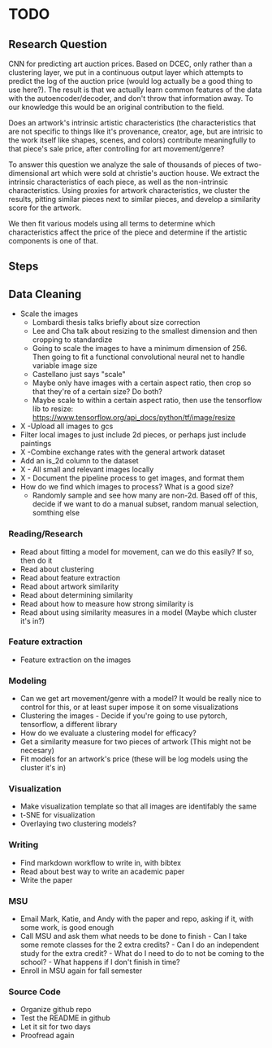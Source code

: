 # TODO

## Research Question

CNN for predicting art auction prices. Based on DCEC, only rather
than a clustering layer, we put in a continuous output layer which
attempts to predict the log of the auction price (would log actually
be a good thing to use here?). The result is that we actually learn
common features of the data with the autoencoder/decoder, and don't
throw that information away. To our knowledge this would be an original
contribution to the field.

Does an artwork's intrinsic artistic characteristics (the characteristics that
are not specific to things like it's provenance, creator, age, but are intrisic
to the work itself like shapes, scenes, and colors) contribute meaningfully to
that piece's sale price, after controlling for art movement/genre?

To answer this question we analyze the sale of thousands of pieces of
two-dimensional art which were sold at christie's auction house. We extract
the intrinsic characteristics of each piece, as well as the non-intrinsic
characteristics. Using proxies for artwork characteristics, we cluster the
results, pitting similar pieces next to similar pieces, and develop a
similarity score for the artwork.

We then fit various models using all terms to determine which characteristics
affect the price of the piece and determine if the artistic components is one
of that.

## Steps

## Data Cleaning
* Scale the images
    - Lombardi thesis talks briefly about size correction
    - Lee and Cha talk about resizing to the smallest dimension and then cropping to standardize
    - Going to scale the images to have a minimum dimension of 256. Then going to fit a functional convolutional neural net to handle variable image size
    - Castellano just says "scale"
    - Maybe only have images with a certain aspect ratio, then crop so that they're of a certain size? Do both?
    - Maybe scale to within a certain aspect ratio, then use the tensorflow lib to resize: https://www.tensorflow.org/api_docs/python/tf/image/resize
* X -Upload all images to gcs
* Filter local images to just include 2d pieces, or perhaps just include paintings
* X -Combine exchange rates with the general artwork dataset
* Add an is\_2d column to the dataset
* X - All small and relevant images locally
* X - Document the pipeline process to get images, and format them
* How do we find which images to process? What is a good size?
    - Randomly sample and see how many are non-2d. Based off of this, decide if
      we want to do a manual subset, random manual selection, somthing else

### Reading/Research
* Read about fitting a model for movement, can we do this easily? If so, then do it
* Read about clustering
* Read about feature extraction
* Read about artwork similarity
* Read about determining similarity
* Read about how to measure how strong similarity is
* Read about using similarity measures in a model (Maybe which cluster it's in?)

### Feature extraction
*   Feature extraction on the images

### Modeling
*   Can we get art movement/genre with a model? It would be really nice to
    control for this, or at least super impose it on some visualizations
*   Clustering the images - Decide if you're going to use pytorch, tensorflow,
    a different library
*   How do we evaluate a clustering model for efficacy?
*   Get a similarity measure for two pieces of artwork (This might not be necesary)
*   Fit models for an artwork's price (these will be log models using the cluster it's in)

### Visualization
*   Make visualization template so that all images are identifably the same
*   t-SNE for visualization
*   Overlaying two clustering models?

### Writing
*   Find markdown workflow to write in, with bibtex
*   Read about best way to write an academic paper
*   Write the paper

### MSU
*   Email Mark, Katie, and Andy with the paper and repo, asking if it, with
    some work, is good enough
*   Call MSU and ask them what needs to be done to finish
        - Can I take some remote classes for the 2 extra credits?
        - Can I do an independent study for the extra credit?
        - What do I need to do to not be coming to the school?
        - What happens if I don't finish in time?
*   Enroll in MSU again for fall semester

### Source Code
* Organize github repo
* Test the README in github
* Let it sit for two days
* Proofread again

